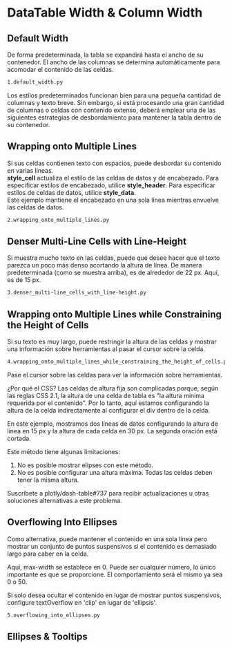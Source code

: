 # DataTable Width & Column Width

## Default Width

De forma predeterminada, la tabla se expandirá hasta el ancho de su contenedor. El ancho de las columnas se determina automáticamente para acomodar el contenido de las celdas.

```bash
1.default_width.py
```

Los estilos predeterminados funcionan bien para una pequeña cantidad de columnas y texto breve. Sin embargo, si está procesando una gran cantidad de columnas o celdas con contenido extenso, deberá emplear una de las siguientes estrategias de desbordamiento para mantener la tabla dentro de su contenedor.

## Wrapping onto Multiple Lines

Si sus celdas contienen texto con espacios, puede desbordar su contenido en varias líneas. <br>
**style_cell** actualiza el estilo de las celdas de datos y de encabezado. Para especificar estilos de encabezado, utilice **style_header**. Para especificar estilos de celdas de datos, utilice **style_data**. <br>
Este ejemplo mantiene el encabezado en una sola línea mientras envuelve las celdas de datos.

```bash
2.wrapping_onto_multiple_lines.py
```

## Denser Multi-Line Cells with Line-Height

Si muestra mucho texto en las celdas, puede que desee hacer que el texto parezca un poco más denso acortando la altura de línea. De manera predeterminada (como se muestra arriba), es de alrededor de 22 px. Aquí, es de 15 px.

```bash
3.denser_multi-line_cells_with_line-height.py
```

## Wrapping onto Multiple Lines while Constraining the Height of Cells

Si su texto es muy largo, puede restringir la altura de las celdas y mostrar una información sobre herramientas al pasar el cursor sobre la celda.

```bash
4.wrapping_onto_multiple_lines_while_constraining_the_height_of_cells.py
```

Pase el cursor sobre las celdas para ver la información sobre herramientas.

¿Por qué el CSS? Las celdas de altura fija son complicadas porque, según las reglas CSS 2.1, la altura de una celda de tabla es "la altura mínima requerida por el contenido". Por lo tanto, aquí estamos configurando la altura de la celda indirectamente al configurar el div dentro de la celda.

En este ejemplo, mostramos dos líneas de datos configurando la altura de línea en 15 px y la altura de cada celda en 30 px. La segunda oración está cortada.

Este método tiene algunas limitaciones:

1. No es posible mostrar elipses con este método.
2. No es posible configurar una altura máxima. Todas las celdas deben tener la misma altura.

Suscríbete a plotly/dash-table#737 para recibir actualizaciones u otras soluciones alternativas a este problema.

## Overflowing Into Ellipses

Como alternativa, puede mantener el contenido en una sola línea pero mostrar un conjunto de puntos suspensivos si el contenido es demasiado largo para caber en la celda.

Aquí, max-width se establece en 0. Puede ser cualquier número, lo único importante es que se proporcione. El comportamiento será el mismo ya sea 0 o 50.

Si solo desea ocultar el contenido en lugar de mostrar puntos suspensivos, configure textOverflow en 'clip' en lugar de 'ellipsis'.

```bash
5.overflowing_into_ellipses.py
```

## Ellipses & Tooltips

